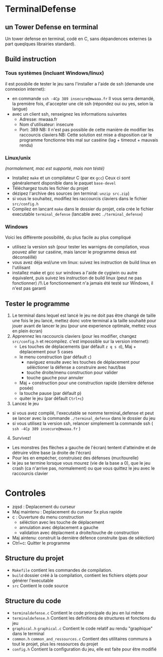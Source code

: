 # TerminalDefense
## un Tower Defense en terminal

Un tower defense en terminal, codé en C, sans dépandences externes (a part queqlques librairies standard).

## Build instruction
### Tous systèmes (incluant Windows/linux)
il est possbile de tester le jeu sans l'installer a l'aide de ssh (demande une connexion internet):
 - en commande `ssh -4Cp 389 insecure@mwaaa.fr`
    Il vous serra demandé, la première fois, d'accepter une clé ssh (répondez oui ou yes, selon la langue)
 - avec un client ssh, renseignez les informations suivantes
   - Adresse: mwaaa.fr
   - Nom d'utilisateur: insecure
   - Port: 389
NB: Il n'est pas possible de cette manière de modifier les raccourcis claviers
NB: Cette solution est mise a disposition car le programme fonctionne très mal sur caséine (lag + timeout + mauvais rendu)

### Linux/unix
 _(normalement, mac est supporté, mais non tésté)_
 - Installez `make` et un compilateur C (par ex `gcc`)
    Ceux ci sont généralement disponible dans le paquet `base-devel`
 - Téléchargez touts les fichier du projet
 - dézipez l'archive des sources (en terminal: `unzip src.zip`)
 - si vous le souhaitez, modifiez les raccourcis claviers dans le fichier `src/config.h`
 - Compilez en lancant `make` dans le dossier du projet, cela crée le fichier executable `terminal_defense` (lancable avec `./terminal_defense`)

### Windows
 Voici les différente possibilité, du plus facile au plus compliqué
 - utilisez la version ssh (pour tester les warnigns de compilation, vous pouvez aller sur caséine, mais lancer le programme desus est déconséillé)
 - vous avez déja wsl/une vm linux: suivez les instruction de build linux en l'utilisant
 - installez make et gcc sur windows a l'aide de cygiwin ou autre équivalent, puis suivez les instruction de build linux (peut ne pas fonctionner)
 /!\ Le fonctionnement n'a jamais été testé sur Windows, il n'est pas garanti

## Tester le programme

1) Le terminal dans lequel est lancé le jeu ne doit pas être changé de taille une fois le jeu lancé, mettez donc votre terminal
    a la taille souhaité pour jouer avant de lancer le jeu (pour une experience optimale, mettez vous en plein écran)
2) Apprennez les raccourcis claviers (pour les modifier, changez `src/config.h` et recompilez. c'est impossible sur la version internet):
    - Les touches de déplacements (par défault `z q s d`), Maj + déplacement pour 5 cases
    - le menu construction (par défault `c`)
      - naviguez ensuite avec les touches de déplacement pour séléctioner la défense a construire avec haut/bas
      - touche droite/menu construction pour valider
      - touche gauche pour annuler
    - Maj + construction pour une construction rapide (dernière défense posée)
    - la touche pause (par défault p)
    - quiter le jeu (par défault `Ctrl+c`)
3) Lancez le jeu
 - si vous avez compilé, l'executable se nomme terminal_defense et peut se lancer avec la commande `./terminal_defense` dans le dossier du jeu
 - si vous utilisez la version ssh, relancer simplement la commande ssh ( ` ssh -4Cp 389 insecure@mwaaa.fr ` )
4) Survivez!
 - Les monstres (les flèches a gauche de l'écran) tentent d'atteindre et de détruire vôtre base (a droite de l'écran)
 - Pour les en empécher, construisez des défenses (mur/tourelle)
 - le jeu se termine lorsque vous mourez (vie de la base a 0),
 que le jeu crash (ca n'arrive pas, normalement) ou que vous quittez le jeu avec le raccourcis clavier

# Controles

* zqsd : Deplacement du curseur
* Maj maintenu : Deplacement du curseur 5x plus rapide
* c : Ouverture du menu construction
  - séléction avec les touche de déplacement
  - annulation avec déplacement a gauche
  - validation avec déplacment a droite/touche de construction
* Maj aintenu: construit la dernière défence construite (pas de séléction)
* Ctrl+c: Quitter le programme

## Structure du projet

* `Makefile` contient les commandes de compilation.
* `build` dossier créé à la compilation, contient les fichiers objets pour générer l'executable
* `src` Contient le code source

## Structure du code

* `terminaldefense.c` Contient le code principale du jeu en lui même
* `terminaldefense.h` Contient les definitions de structures et fonctions du jeu
* `graphical.h` `graphical.c` Contient le code relatif au rendu "graphique" dans le terminal
* `common.h` `common_and_ressources.c` Contient des utilitaires communs à tout le projet, plus les ressources du projet
* `config.h` Contient la configuration du jeu, elle est faite pour être modifié
